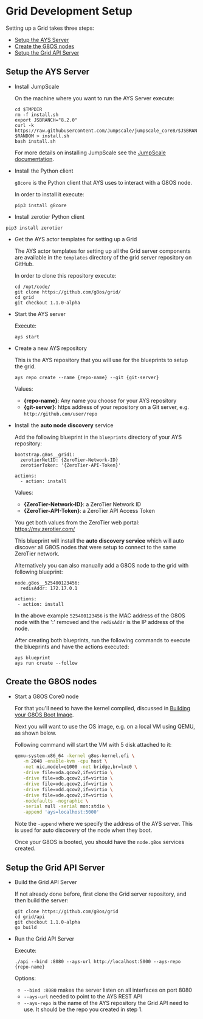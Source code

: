 # Grid Development Setup

Setting up a Grid takes three steps:

- [Setup the AYS Server](#setup-ays)
- [Create the G8OS nodes](#create-nodes)
- [Setup the Grid API Server](#grid-api)


<a id="setup-ays"></a>
## Setup the AYS Server

* Install JumpScale

  On the machine where you want to run the AYS Server execute:

  ```shell
  cd $TMPDIR
  rm -f install.sh
  export JSBRANCH="8.2.0"
  curl -k https://raw.githubusercontent.com/Jumpscale/jumpscale_core8/$JSBRANCH/install/install.sh?$RANDOM > install.sh
  bash install.sh
  ```

  For more details on installing JumpScale see the [JumpScale documentation](https://gig.gitbooks.io/jumpscale-core8/content/Installation/JSDevelopment.html).

* Install the Python client

  `g8core` is the Python client that AYS uses to interact with a G8OS node.

  In order to install it execute:

  ```shell
  pip3 install g8core
  ```

* Install zerotier Python client

```shell
pip3 install zerotier
```

* Get the AYS actor templates for setting up a Grid

  The AYS actor templates for setting up all the Grid server components are available in the `templates` directory of the grid server repository on GitHub.

  In order to clone this repository execute:

  ```shell
  cd /opt/code/
  git clone https://github.com/g8os/grid/
  cd grid
  git checkout 1.1.0-alpha
  ```

* Start the AYS server

  Execute:
  ```shell
  ays start
  ```

* Create a new AYS repository

  This is the AYS repository that you will use for the blueprints to setup the grid.

  ```shell
  ays repo create --name {repo-name} --git {git-server}
  ```

  Values:
  - **{repo-name}**: Any name you choose for your AYS repository
  - **{git-server}**: https address of your repository on a Git server, e.g. `http://github.com/user/repo`

* Install the **auto node discovery** service

  Add the following blueprint in the `blueprints` directory of your AYS repository:

  ```
  bootstrap.g8os__grid1:
    zerotierNetID: {ZeroTier-Network-ID}
    zerotierToken: '{ZeroTier-API-Token}'

  actions:
    - action: install
  ```

  Values:
  - **{ZeroTier-Network-ID}**: a ZeroTier Network ID
  - **{ZeroTier-API-Token}**: a ZeroTier API Access Token

  You get both values from the ZeroTier web portal: https://my.zerotier.com/

  This blueprint will install the **auto discovery service** which will auto discover all G8OS nodes that were setup to connect to the same ZeroTier network.

  Alternatively you can also manually add a G8OS node to the grid with following blueprint:

  ```
  node.g8os__525400123456:
    redisAddr: 172.17.0.1

  actions:
   - action: install
  ```

  In the above example `525400123456` is the MAC address of the G8OS node with the ':' removed and the `redisAddr` is the IP address of the node.

  After creating both blueprints, run the following commands to execute the blueprints and have the actions executed:

  ```shell
  ays blueprint
  ays run create --follow
  ```


<a id="create-nodes"></a>
## Create the G8OS nodes

* Start a G8OS Core0 node

  For that you'll need to have the kernel compiled, discussed in [Building your G8OS Boot Image](../../building/building.md).

  Next you will want to use the OS image, e.g. on a local VM using QEMU, as shown below.

  Following command will start the VM with 5 disk attached to it:

  ```bash
  qemu-system-x86_64 -kernel g8os-kernel.efi \
     -m 2048 -enable-kvm -cpu host \
     -net nic,model=e1000 -net bridge,br=lxc0 \
     -drive file=vda.qcow2,if=virtio \
     -drive file=vdb.qcow2,if=virtio \
     -drive file=vdc.qcow2,if=virtio \
     -drive file=vdd.qcow2,if=virtio \
     -drive file=vde.qcow2,if=virtio \
     -nodefaults -nographic \
     -serial null -serial mon:stdio \
     -append 'ays=localhost:5000'
  ```

  Note the `-append` where we specify the address of the AYS server. This is used for auto discovery of the node when they boot.

  Once your G8OS is booted, you should have the `node.g8os` services created.


<a id="grid-api"></a>
## Setup the Grid API Server

* Build the Grid API Server

  If not already done before, first clone the Grid server repository, and then build the server:

  ```shell
  git clone https://github.com/g8os/grid
  cd grid/api
  git checkout 1.1.0-alpha
  go build
  ```

* Run the Grid API Server

  Execute:

  `./api --bind :8080 --ays-url http://localhost:5000 --ays-repo {repo-name}`

  Options:
  - `--bind :8080` makes the server listen on all interfaces on port 8080
  - `--ays-url` needed to point to the AYS REST API
  - `--ays-repo` is the name of the AYS repository the Grid API need to use. It should be the repo you created in step 1.
